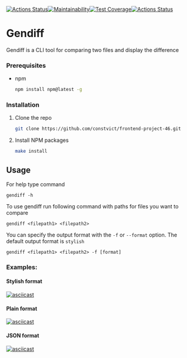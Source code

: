 [![Actions Status](https://github.com/constvict/frontend-project-46/workflows/hexlet-check/badge.svg)](https://github.com/constvict/frontend-project-46/actions)[![Maintainability](https://api.codeclimate.com/v1/badges/f4bca26ec6a2a71e627e/maintainability)](https://codeclimate.com/github/constvict/frontend-project-46/maintainability)[![Test Coverage](https://api.codeclimate.com/v1/badges/f4bca26ec6a2a71e627e/test_coverage)](https://codeclimate.com/github/constvict/frontend-project-46/test_coverage)[![Actions Status](https://github.com/constvict/frontend-project-46/actions/workflows/main.yml/badge.svg)](https://github.com/constvict/frontend-project-46/actions/workflows/main.yml)
# Gendiff

Gendiff is a CLI tool for comparing two files and display the difference

### Prerequisites

* npm
  ```sh
  npm install npm@latest -g
  ```

### Installation
1. Clone the repo
   ```sh
   git clone https://github.com/constvict/frontend-project-46.git
   ```
2. Install NPM packages
   ```sh
   make install
   ```

## Usage
 For help type command
  ```
  gendiff -h
  ```
 To use gendiff run following command with paths for files you want to compare

  ```
  gendiff <filepath1> <filepath2>
  ```
 You can specify the output format with the `-f` or `--format` option. The default output format is `stylish`

  ```
  gendiff <filepath1> <filepath2> -f [format]
  ```

### Examples:

#### Stylish format
[![asciicast](https://asciinema.org/a/HGlGOhgou59C3vNks3Zp7d1r1.svg)](https://asciinema.org/a/HGlGOhgou59C3vNks3Zp7d1r1)

#### Plain format
[![asciicast](https://asciinema.org/a/bcu86LTeopaE6mNi99jicRjbn.svg)](https://asciinema.org/a/bcu86LTeopaE6mNi99jicRjbn)

#### JSON format
[![asciicast](https://asciinema.org/a/8X0jchI0g3T9PzvLSpXFPAcwT.svg)](https://asciinema.org/a/8X0jchI0g3T9PzvLSpXFPAcwT)
